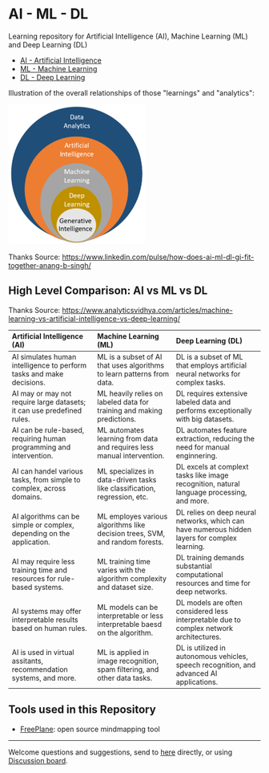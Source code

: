 # AI - ML - DL

Learning repository for Artificial Intelligence (AI), Machine Learning (ML) and Deep Learning (DL)

- [AI - Artificial Intelligence](AI/README.md)
- [ML - Machine Learning](ML/README.md)
- [DL - Deep Learning](DL/README.md)

Illustration of the overall relationships of those "learnings" and "analytics":

![AI,ML,DL and GI - How it fall fits together!](img/GL-DL-ML-AI-DA.png)

Thanks Source: https://www.linkedin.com/pulse/how-does-ai-ml-dl-gi-fit-together-anang-b-singh/

## High Level Comparison: AI vs ML vs DL

Thanks Source: https://www.analyticsvidhya.com/articles/machine-learning-vs-artificial-intelligence-vs-deep-learning/

| Artificial Intelligence (AI) | Machine Learning (ML) | Deep Learning (DL) |
| :-- | :-- | :-- |
| AI simulates human intelligence to perform tasks and make decisions. | ML is a subset of AI that uses algorithms to learn patterns from data. | DL is a subset of ML that employs artificial neural networks for complex tasks. |
| AI may or may not require large datasets; it can use predefined rules. | ML heavily relies on labeled data for training and making predictions. | DL requires extensive labeled data and performs exceptionally with big datasets. |
| AI can be rule-based, requiring human programming and intervention. | ML automates learning from data and requires less manual intervention. | DL automates feature extraction, reducing the need for manual enginnering. |
| AI can handel various tasks, from simple to complex, across domains. | ML specializes in data-driven tasks like classification, regression, etc. | DL excels at complext tasks like image recognition, natural language processing, and more. |
| AI algorithms can be simple or complex, depending on the application. | ML employes various algorithms like decision trees, SVM, and random forests. | DL relies on deep neural networks, which can have numerous hidden layers for complex learning. |
| AI may require less training time and resources for rule-based systems. | ML training time varies with the algorithm complexity and dataset size. | DL training demands substantial computational resources and time for deep networks. |
| AI systems may offer interpretable results based on human rules. | ML models can be interpretable or less interpretable baesd on the algorithm. | DL models are often considered less interpretable due to complex network architectures. |
| AI is used in virtual assitants, recommendation systems, and more. | ML is applied in image recognition, spam filtering, and other data tasks. | DL is utilized in autonomous vehicles, speech recognition, and advanced AI applications. |

## Tools used in this Repository

- [FreePlane](https://docs.freeplane.org/): open source mindmapping tool

---

Welcome questions and suggestions, send to [here](mailto:xiaoqizhao@outlook.com) directly, or using [Discussion board](https://github.com/yasenstar/ai-ml-dl/discussions).